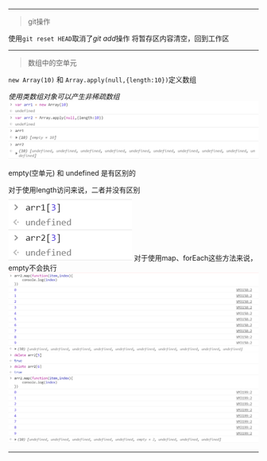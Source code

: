 
***

> git操作

使用`git reset HEAD`取消了*git add*操作
将暂存区内容清空，回到工作区

***

> 数组中的空单元

`new Array(10)` 和 `Array.apply(null,{length:10})`定义数组

*使用类数组对象可以产生非稀疏数组*
![定义数组](4-15/4-150.png)

empty(空单元) 和 undefined 是有区别的

对于使用length访问来说，二者并没有区别
![](4-15/4-151.png)
对于使用map、forEach这些方法来说，empty不会执行
![](4-15/4-152.png)

***
